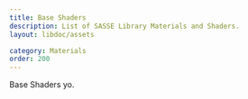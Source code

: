 ```yaml
---
title: Base Shaders
description: List of SASSE Library Materials and Shaders.
layout: libdoc/assets

category: Materials
order: 200
---
```


Base Shaders yo.

